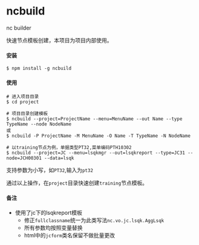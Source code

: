 # ncbuild
nc builder

快速节点模板创建，本项目为项目内部使用。



#### 安装

```
$ npm install -g ncbuild
```



#### 使用

```
# 进入项目目录
$ cd project

# 项目目录创建模板
$ ncbuild --project=ProjectName --menu=MenuName --out Name --type TypeName --node NodeName
或
$ ncbuild -P ProjectName -M MenuName -O Name -T TypeName -N NodeName

# 以training节点为例，单据类型PT32,菜单编码PTH10302
$ ncbuild --project=JC --menu=lsqkmgr --out=lsqkreport --type=JC31 --node=JCH00301 --data=lsqk

```

支持参数为小写，如`PT32`,输入为`pt32`

通过以上操作，在`project`目录快速创建`training`节点模板。



#### 备注

* 使用了jc下的lsqkreport模板
  * 修正`fullclassname`统一为此类写法`nc.vo.jc.lsqk.AggLsqk`
  * 所有参数均按照变量替换
  * html中的`jcform`类名保留不做批量更改